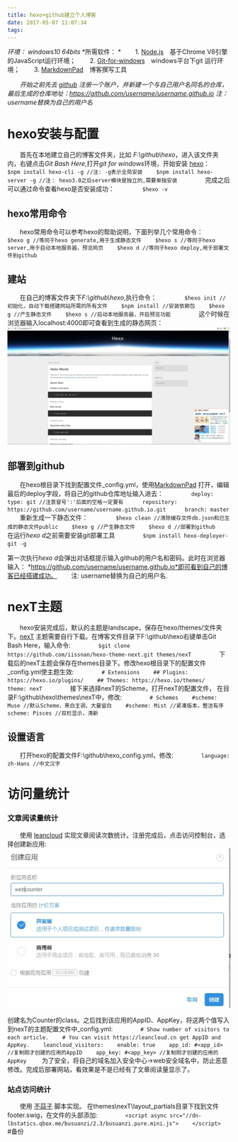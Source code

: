 ```yaml
---
title: hexo+github建立个人博客
date: 2017-05-07 11:07:34
tags:
---
```

*环境： windows10 64bits*
*所需软件： *
　　1. [Node.js](https://nodejs.org/en/ "Java Script运行环境")　基于Chrome V8引擎的JavaScript运行环境；
　　2. [Git-for-windows](https://github.com/git-for-windows/git/releases "git for windows")　windows平台下git 运行环境；
　　3. [MarkdownPad](http://markdownpad.com/ "markdown Editor for Windows")　博客撰写工具

　　*开始之前先去 [github](www.github.com) 注册一个账户，并新建一个与自己用户名同名的仓库，最后生成的仓库地址：https://github.com/username/username.github.io  注：username替换为自己的用户名*
# hexo安装与配置
　　首先在本地建立自己的博客文件夹，比如 *F:\github\hexo*，进入该文件夹内，右键点击*Git Bash Here*,打开*git for windows*环境，开始安装 [hexo](https://hexo.io/zh-cn/docs/ "hexo说明")：
　　```
　　$npm install hexo-cli -g //注: -g表示全局安装
　　$npm install hexo-server -g //注： hexo3.0之后server模块是独立的,需要单独安装
　　```
　　完成之后可以通过命令查看hexo是否安装成功：
　　```
　　$hexo -v
　　```
　　<!--more-->
## hexo常用命令
　　hexo常用命令可以参考hexo的帮助说明，下面列举几个常用命令：
　　```
　　$hexo g //等同于hexo generate,用于生成静态文件
　　$hexo s //等同于hexo server,用于启动本地服务器，预览网页
　　$hexo d //等同于hexo deploy,用于部署文件到github
　　```

## 建站
　　在自己的博客文件夹下*F:\github\hexo*,执行命令：
　　```
　　$hexo init //初始化，自动下载搭建网站所需的所有文件
　　$npm install //安装依赖包
　　$hexo g //产生静态文件
　　$hexo s //启动本地服务器，开启预览功能
　　```
　　这个时候在浏览器输入localhost:4000即可查看到生成的静态网页：![Alt text](hexo-blog/hello-world.jpg)
## 部署到github
　　在hexo根目录下找到配置文件_config.yml，使用[MarkdownPad](http://markdownpad.com/ "markdown Editor for Windows") 打开，编辑最后的deploy字段，将自己的github仓库地址输入进去：
　　```
　　deploy:
　　　type: git //注意冒号':'后面的空格一定要有
　　　repository: https://github.com/username/username.github.io.git
　　　branch: master
　　```
　　重新生成一下静态文件：
　　```
　　$hexo clean //清除缓存文件db.json和已生成的静态文件public
　　$hexo g //产生静态文件
　　$hexo d //部署到github
　　```
　　在运行*hexo d*之前需要安装git部署工具
　　```
　　$npm install hexo-deployer-git -g
　　```

  第一次执行*hexo d*会弹出对话框提示输入github的用户名和密码。此时在浏览器输入：
  *https://github.com/username/username.github.io*即可看到自己的博客已经搭建成功。
　　注: username替换为自己的用户名.
# nexT主题
　　hexo安装完成后，默认的主题是landscape，保存在hexo/themes/文件夹下。[nexT](http://theme-next.iissnan.com/) 主题需要自行下载。在博客文件目录下F:\github\hexo右键单击Git Bash Here，输入命令:
　　```
　　$git clone https://github.com/iissnan/hexo-theme-next.git themes/nexT
　　```
　　下载后的nexT主题会保存在themes目录下。修改hexo根目录下的配置文件_config.yml使主题生效:
　　```
　　# Extensions
　　## Plugins: https://hexo.io/plugins/
　　## Themes: https://hexo.io/themes/
　　theme: nexT
　　```
　　接下来选择nexT的Scheme，打开nexT的配置文件，
在目录F:\github\hexo\themes\nexT中，修改:
　　```
　　# Schemes
　　#scheme: Muse //默认Scheme，黑白主调，大量留白
　　#scheme: Mist //紧凑版本，整洁有序
　　scheme: Pisces //双栏显示，清新
　　```
## 设置语言
　　打开hexo的配置文件F:\github\hexo\_config.yml，修改:
　　```
　　language: zh-Hans //中文汉字
　　```
# 访问量统计
### 文章阅读量统计
　　使用 [leancloud](https://leancloud.cn) 实现文章阅读次数统计。注册完成后，点击访问控制台，选择创建新应用:![Alt-text](hexo-blog/leancloudc.jpg)

创建名为Counter的class。之后找到该应用的AppID、AppKey，将这两个值写入到nexT的主题配置文件中_config.yml:
　　```
　　# Show number of visitors to each article.
　　# You can visit https://leancloud.cn get AppID and AppKey.
　　leancloud_visitors:
  　　enable: true
  　　app_id: #<app_id> //复制刚才创建的应用的AppID
  　　app_key: #<app_key> //复制刚才创建的应用的AppKey
　　```
为了安全，将自己的域名加入安全中心->web安全域名中，防止恶意修改。完成后部署网站，看效果是不是已经有了文章阅读量显示了。
### 站点访问统计
　　使用 [不蒜子](http://ibruce.info/2015/04/04/busuanzi/) 脚本实现。
在themes\nexT\layout\_partials目录下找到文件footer.swig，在文件的头部添加:
　　```
　　<script async src="//dn-lbstatics.qbox.me/busuanzi/2.3/busuanzi.pure.mini.js">
　　</script>
　　```
#备份
　　

　　
　　

　　